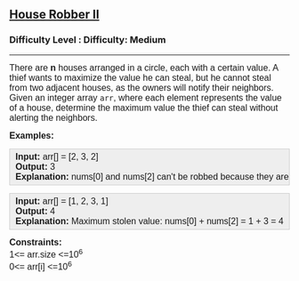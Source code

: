 <h2><a href="https://www.geeksforgeeks.org/problems/house-robber-ii/0">House Robber II</a></h2><h3>Difficulty Level : Difficulty: Medium</h3><hr><div class="problems_problem_content__Xm_eO"><p><span style="font-size: 12pt; font-family: arial, helvetica, sans-serif;">There are <strong>n</strong> houses arranged in a circle, each with a certain value. A thief wants to maximize the value he can steal, but he cannot steal from two adjacent houses, as the owners will notify their neighbors. Given an integer array <code>arr</code>, where each element represents the value of a house, determine the maximum value the thief can steal without alerting the neighbors.</span></p>
<p><span style="font-size: 12pt; font-family: arial, helvetica, sans-serif;"><strong>Examples:</strong></span></p>
<pre style="background: #eeeeee; border: 1px solid #cccccc; padding: 5px 10px;"><span style="font-size: 12pt; font-family: arial, helvetica, sans-serif;"><strong>Input: </strong>arr[] = [2, 3, 2]
<strong>Output:</strong> 3
<strong>Explanation:</strong> nums[0] and nums[2] can't be robbed because they are adjacent houses.</span></pre>
<pre style="background: #eeeeee; border: 1px solid #cccccc; padding: 5px 10px;"><span style="font-size: 12pt; font-family: arial, helvetica, sans-serif;"><strong>Input:</strong> arr[] = [1, 2, 3, 1]
<strong>Output:</strong> 4
<strong>Explanation:</strong> Maximum stolen value: nums[0] + nums[2] = 1 + 3 = 4</span></pre>
<p><span style="font-size: 12pt; font-family: arial, helvetica, sans-serif;"><strong>Constraints:<br></strong>1&lt;= arr.size &lt;=10<sup>6</sup><br>0&lt;= arr[i] &lt;=10<sup>6</sup></span></p></div>